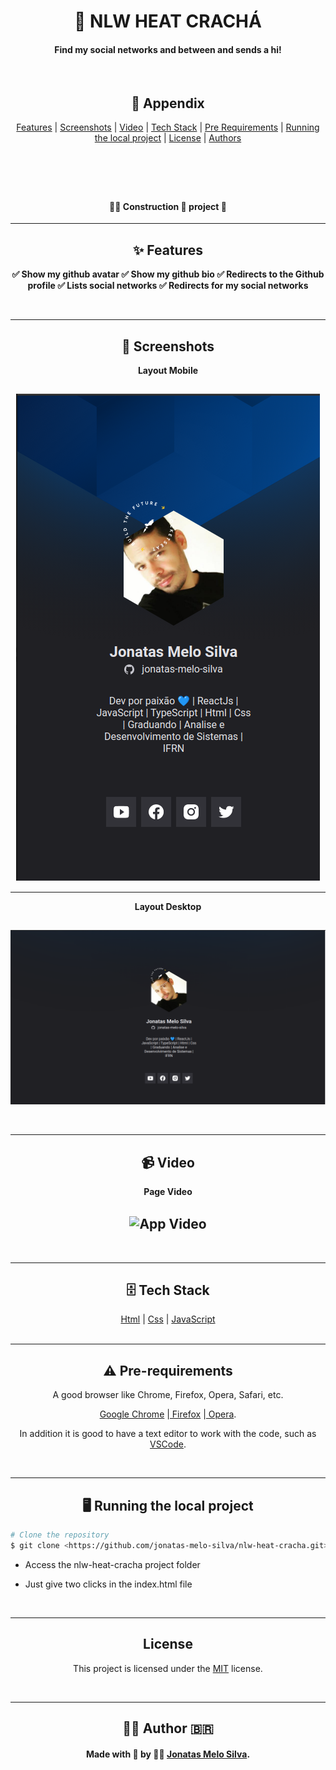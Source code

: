 <header>
  <h1 align="center" >💙 NLW HEAT CRACHÁ</h1>
  <h4 align="center" >Find my social networks and between and sends a hi!</h4>
  <br>
  <h2 align="center">📇 Appendix</h2>
  <nav align="center">
    <a align="center" href="#features">Features</a> |
    <a align="center" href="#screenshots">Screenshots</a> |
    <a align="center" href="#video">Video</a> |
    <a align="center" href="#tech-stack">Tech Stack</a> |
    <a align="center" href="#pre-requirements">Pre Requirements</a> |
    <a align="center" href="#running-the-local-project">Running the local project</a> |
    <a align="center" href="#license">License</a> |
    <a align="center" href="#authors">Authors</a>
  </nav>
</header>
<br>
<h4 align="center">👨‍💻️  Construction  🚧️  project  🚀️</h4>
<hr>
<main>
  <section id="features" align="center">
    <h2 align="center">✨ Features</h2>
    <p align="center">
    <strong align="center">
      ✅ Show my github avatar
    </strong>
    <strong align="center">
      ✅ Show my github bio
    </strong>
    <strong align="center">
      ✅ Redirects to the Github profile
    </strong>
    <strong align="center">
      ✅ Lists social networks
    </strong>
    <strong align="center">
      ✅ Redirects for my social networks
    </strong>
    </p>
</section>
<br>
<hr>
<section id="screenshots" align="center">
  <h2 align="center">📸 Screenshots</h2>
  <strong align="center">Layout Mobile</strong>
  <h2><img align="center" src="./.github/desktop.png" alt="Página home"></h2>
  <hr>
  <strong align="center">Layout Desktop</strong>
  <h2><img align="center" src="./.github/mobile.png" alt="Página Repository"></h2>
</section>
<br>
<hr>
<section id="video" align="center">
  <h2 align="center">📹 Video</h2>
  <strong align="center">Page Video</strong>
  <h2><img align="center" src="./.github/video.gif" alt="App Video"></h2>
<br>
<hr>
<section id="tech-stack" align="center">
  <h2 align="center">🗄️ Tech Stack</h2>
  <nav>
    <a align="center" href="https://developer.mozilla.org/pt-BR/docs/Web/HTML">Html</a> |
    <a align="center" href="https://developer.mozilla.org/pt-BR/docs/Web/CSS">Css</a> |
    <a align="center" href="https://developer.mozilla.org/pt-BR/docs/Web/JavaScript">JavaScript</a>
    </nav>
</section>
<br>
<hr>
<section id="pre-requirements">
  <h2 align="center">⚠️ Pre-requirements</h2>
  <p align="center">A good browser like Chrome, Firefox, Opera, Safari, etc.</p>
    <a href="https://www.google.com.br/chrome/">Google Chrome</a> |<a href="https://www.mozilla.org/pt-BR/firefox/new/"> Firefox</a> |<a href="https://www.opera.com/pt-br"> Opera</a>.
  </p>
  <p align="center">In addition it is good to have a text editor to work with the code, such as
    <a href="https://code.visualstudio.com/">VSCode</a>.
  </p>
</section>
<br>
<hr>
<section id="running-the-local-project" align="left">
  <h2 align="center">🖥️ Running the local project</h2>

```bash
# Clone the repository
$ git clone <https://github.com/jonatas-melo-silva/nlw-heat-cracha.git>
```

- Access the nlw-heat-cracha project folder
- Just give two clicks in the index.html file

  </section>
  <br>
  <hr>
  <section id="license" align="center">
    <h2 align="center">License</h2>
    <p align="center">
      This project is licensed under the
      <a href="https://choosealicense.com/licenses/mit/">MIT</a> license.
    </p>
  </section>
  <br>
  <hr>
  <section id="authors" align="center">
    <h2 align="center">👨‍💻️ Author 🇧🇷</h2>
    <h4 align="center">Made with 💙 by 🧔‍♂️ <a href="https://github.com/jonatas-melo-silva">Jonatas Melo Silva</a>.</h4>
  </section>
</main>
